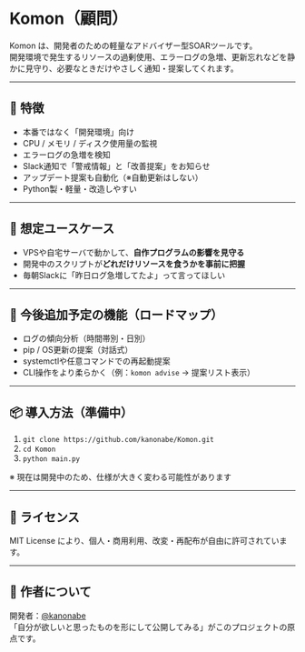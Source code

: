 # Komon（顧問）

Komon は、開発者のための軽量なアドバイザー型SOARツールです。  
開発環境で発生するリソースの過剰使用、エラーログの急増、更新忘れなどを静かに見守り、必要なときだけやさしく通知・提案してくれます。

---

## 🔧 特徴

- 本番ではなく「開発環境」向け
- CPU / メモリ / ディスク使用量の監視
- エラーログの急増を検知
- Slack通知で「警戒情報」と「改善提案」をお知らせ
- アップデート提案も自動化（※自動更新はしない）
- Python製・軽量・改造しやすい

---

## 🎯 想定ユースケース

- VPSや自宅サーバで動かして、**自作プログラムの影響を見守る**
- 開発中のスクリプトが**どれだけリソースを食うかを事前に把握**
- 毎朝Slackに「昨日ログ急増してたよ」って言ってほしい

---

## 🚀 今後追加予定の機能（ロードマップ）

- ログの傾向分析（時間帯別・日別）
- pip / OS更新の提案（対話式）
- systemctlや任意コマンドでの再起動提案
- CLI操作をより柔らかく（例：`komon advise` → 提案リスト表示）

---

## 📦 導入方法（準備中）

1. `git clone https://github.com/kanonabe/Komon.git`
2. `cd Komon`
3. `python main.py`

※ 現在は開発中のため、仕様が大きく変わる可能性があります

---

## 📄 ライセンス

MIT License により、個人・商用利用、改変・再配布が自由に許可されています。

---

## 👤 作者について

開発者：[@kanonabe](https://github.com/kanonabe)  
「自分が欲しいと思ったものを形にして公開してみる」がこのプロジェクトの原点です。

